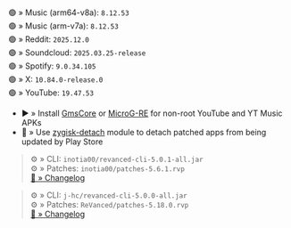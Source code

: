 🟢 » Music (arm64-v8a): `8.12.53`  
🟢 » Music (arm-v7a): `8.12.53`  
🟢 » Reddit: `2025.12.0`  
🟢 » Soundcloud: `2025.03.25-release`  
🟢 » Spotify: `9.0.34.105`  
🟢 » X: `10.84.0-release.0`  
🟢 » YouTube: `19.47.53`  

- ▶️ » Install [GmsCore](https://github.com/ReVanced/GmsCore/releases) or [MicroG-RE](https://github.com/WSTxda/MicroG-RE/releases) for non-root YouTube and YT Music APKs  
- 🛑 » Use [zygisk-detach](https://github.com/j-hc/zygisk-detach) module to detach patched apps from being updated by Play Store
  
> ⚙️ » CLI: `inotia00/revanced-cli-5.0.1-all.jar`  
> ⚙️ » Patches: `inotia00/patches-5.6.1.rvp`  
[🔗 » Changelog](https://github.com/inotia00/revanced-patches/releases/tag/v5.6.1)

> ⚙️ » CLI: `j-hc/revanced-cli-5.0.0-all.jar`  
> ⚙️ » Patches: `ReVanced/patches-5.18.0.rvp`  
[🔗 » Changelog](https://github.com/ReVanced/revanced-patches/releases/tag/v5.18.0)  
